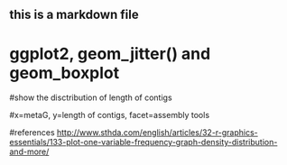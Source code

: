 ## this is a markdown file
# ggplot2, geom_jitter() and geom_boxplot

#show the disctribution of length of contigs

#x=metaG, y=length of contigs, facet=assembly tools

#references
http://www.sthda.com/english/articles/32-r-graphics-essentials/133-plot-one-variable-frequency-graph-density-distribution-and-more/

#
```{r}

```
